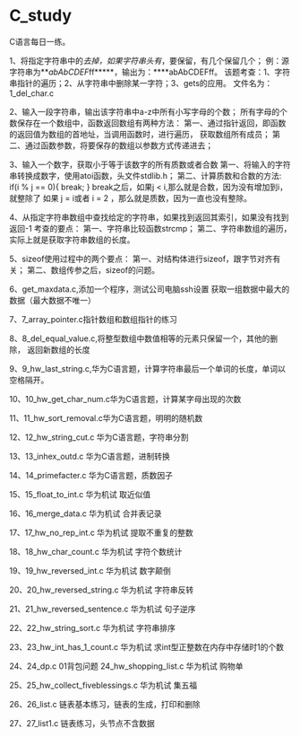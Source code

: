 # C_study

C语言每日一练。

1、将指定字符串中的*去掉，如果字符串头有*，要保留，有几个保留几个；
    例：源字符串为****abAb*CDEF*ff*****，输出为：****abAbCDEFff。
    该题考查：1、字符串指针的遍历；2、从字符串中删除某一字符；3、gets的应用。
    文件名为：1_del_char.c

2、输入一段字符串，输出该字符串中a-z中所有小写字母的个数；
    所有字母的个数保存在一个数组中，函数返回数组有两种方法：
    第一、通过指针返回，即函数的返回值为数组的首地址，当调用函数时，进行遍历，
    获取数组所有成员；
    第二、通过函数参数，将要保存的数组以参数方式传递进去；

3、输入一个数字，获取小于等于该数字的所有质数或者合数
    第一、将输入的字符串转换成数字，使用atoi函数，头文件stdlib.h；
    第二、计算质数和合数的方法:
    if(i % j == 0){
        break;
    }
    break之后，如果j < i,那么就是合数，因为没有增加到i，就整除了
    如果 j = i或者 i = 2 ，那么就是质数，因为一直也没有整除。

4、从指定字符串数组中查找给定的字符串，如果找到返回其索引，如果没有找到返回-1
    考查的要点：
    第一、字符串比较函数strcmp；
    第二、字符串数组的遍历，实际上就是获取字符串数组的长度。

5、sizeof使用过程中的两个要点：
    第一、对结构体进行sizeof，跟字节对齐有关；
    第二、数组传参之后，sizeof的问题。

6、get_maxdata.c,添加一个程序，测试公司电脑ssh设置
    获取一组数据中最大的数据（最大数据不唯一）

7、7_array_pointer.c指针数组和数组指针的练习

8、8_del_equal_value.c,将整型数组中数值相等的元素只保留一个，其他的删除，
    返回新数组的长度

9、9_hw_last_string.c,华为C语言题，计算字符串最后一个单词的长度，单词以空格隔开。

10、10_hw_get_char_num.c华为C语言题，计算某字母出现的次数

11、11_hw_sort_removal.c华为C语言题，明明的随机数

12、12_hw_string_cut.c 华为C语言题，字符串分割

13、13_inhex_outd.c 华为C语言题，进制转换

14、14_primefacter.c 华为C语言题，质数因子

15、15_float_to_int.c 华为机试  取近似值

16、16_merge_data.c 华为机试 合并表记录

17、17_hw_no_rep_int.c 华为机试 提取不重复的整数

18、18_hw_char_count.c 华为机试 字符个数统计

19、19_hw_reversed_int.c 华为机试 数字颠倒

20、20_hw_reversed_string.c 华为机试 字符串反转

21、21_hw_reversed_sentence.c 华为机试 句子逆序

22、22_hw_string_sort.c 华为机试 字符串排序

23、23_hw_int_has_1_count.c 华为机试 求int型正整数在内存中存储时1的个数

24、24_dp.c 01背包问题 24_hw_shopping_list.c 华为机试 购物单

25、25_hw_collect_fiveblessings.c 华为机试 集五福

26、26_list.c 链表基本练习，链表的生成，打印和删除

27、27_list1.c 链表练习，头节点不含数据
